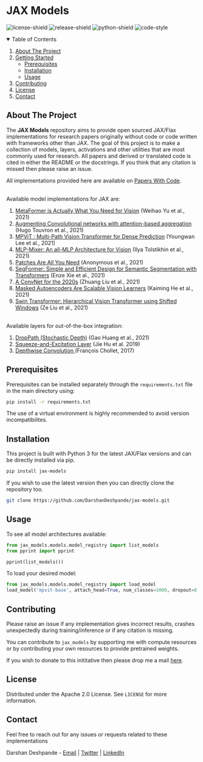 <h1> JAX Models </h1>

<!-- PROJECT SHIELDS -->
![license-shield]
![release-shield]
![python-shield]
![code-style]

<!-- TABLE OF CONTENTS -->
<details open="open">
  <summary>Table of Contents</summary>
  <ol>
    <li>
      <a href="#about-the-project">About The Project</a>
    </li>
    <li>
      <a href="#getting-started">Getting Started</a>
      <ul>
        <li><a href="#prerequisites">Prerequisites</a></li>
        <li><a href="#installation">Installation</a></li>
        <li><a href="#usage">Usage</a></li>
      </ul>
    </li>
    <li><a href="#contributing">Contributing</a></li>
    <li><a href="#license">License</a></li>
    <li><a href="#contact">Contact</a></li>
  </ol>
</details>



<!-- ABOUT THE PROJECT -->
## About The Project

The <b>JAX Models</b> repository aims to provide open sourced JAX/Flax implementations for research papers originally without code or code written with frameworks other than JAX. The goal of this project is to make a collection of models, layers, activations and other utilities that are most commonly used for research. All papers and derived or translated code is cited in either the README or the docstrings. If you think that any citation is missed then please raise an issue.

All implementations provided here are available on <a href="https://www.paperswithcode.com">Papers With Code</a>.

<br>
Available model implementations for JAX are:

1. <a href="https://arxiv.org/abs/2111.11418">MetaFormer is Actually What You Need for Vision</a> (Weihao Yu et al., 2021)
2. <a href="https://arxiv.org/abs/2112.13692v1">Augmenting Convolutional networks with attention-based aggregation</a> (Hugo Touvron et al., 2021)
3. <a href="https://arxiv.org/abs/2112.11010">MPViT : Multi-Path Vision Transformer for Dense Prediction</a> (Youngwan Lee et al., 2021)
4. <a href="https://arxiv.org/abs/2105.01601v1">MLP-Mixer: An all-MLP Architecture for Vision</a> (Ilya Tolstikhin et al., 2021)
5. <a href="https://openreview.net/pdf?id=TVHS5Y4dNvM">Patches Are All You Need</a> (Anonymous et al., 2021)
6. <a href="https://arxiv.org/abs/2105.15203">SegFormer: Simple and Efficient Design for Semantic Segmentation with Transformers</a> (Enze Xie et al., 2021)
7. <a href="https://arxiv.org/abs/2201.03545">A ConvNet for the 2020s</a> (Zhuang Liu et al., 2021)
8. <a href="https://arxiv.org/abs/2111.06377v1">Masked Autoencoders Are Scalable Vision Learners</a> (Kaiming He et al., 2021)
9. <a href="https://arxiv.org/abs/2103.14030">Swin Transformer: Hierarchical Vision Transformer using Shifted Windows</a> (Ze Liu et al., 2021)

<br>
Available layers for out-of-the-box integration:

1. <a href="https://arxiv.org/abs/1603.09382">DropPath (Stochastic Depth)</a> (Gao Huang et al., 2021)
2. <a href="https://arxiv.org/abs/1709.01507">Squeeze-and-Excitation Layer</a> (Jie Hu et al. 2019)
3. <a href="https://arxiv.org/abs/1610.02357v3"> Depthwise Convolution </a> (François Chollet, 2017)

<!-- PREREQUISITES -->
## Prerequisites

Prerequisites can be installed separately through the `requirements.txt` file in the main directory using:

```sh
pip install -r requirements.txt
```
The use of a virtual environment is highly recommended to avoid version incompatibilites.

<!-- INSTALLATION -->
## Installation

This project is built with Python 3 for the latest JAX/Flax versions and can be directly installed via pip.
```sh
pip install jax-models
```
If you wish to use the latest version then you can directly clone the repository too.
```sh
git clone https://github.com/DarshanDeshpande/jax-models.git
```

<!-- USAGE -->
## Usage

To see all model architectures available:

```py
from jax_models.models.model_registry import list_models
from pprint import pprint

pprint(list_models())
```

To load your desired model:

```py
from jax_models.models.model_registry import load_model
load_model('mpvit-base', attach_head=True, num_classes=1000, dropout=0.1)
```

<!-- CONTRIBUTING -->
## Contributing

Please raise an issue if any implementation gives incorrect results, crashes unexpectedly during training/inference or if any citation is missing.

You can contribute to `jax_models` by supporting me with compute resources or by contributing your own resources to provide pretrained weights. 

If you wish to donate to this inititative then please drop me a mail <a href="https://mail.google.com/mail/u/0/?view=cm&fs=1&to=darshan.g.deshpande@gmail.com&tf=1">here</a>.
<br>

<!-- LICENSE -->
## License

Distributed under the Apache 2.0 License. See `LICENSE` for more information.

<!-- CONTACT -->
## Contact
Feel free to reach out for any issues or requests related to these implementations

Darshan Deshpande - [Email](https://mail.google.com/mail/u/0/?view=cm&fs=1&to=darshan.g.deshpande@gmail.com&tf=1) | [Twitter](https://www.twitter.com/getdarshan) | [LinkedIn](https://www.linkedin.com/in/darshan-deshpande/) 





<!-- MARKDOWN LINKS & IMAGES -->
<!-- https://www.markdownguide.org/basic-syntax/#reference-style-links -->
[license-shield]: https://img.shields.io/badge/LICENSE-Apache_2.0-magenta?style=for-the-badge
[python-shield]: https://img.shields.io/badge/PYTHON-3.6+-blue?style=for-the-badge
[release-shield]: https://img.shields.io/badge/Build-Alpha-red?style=for-the-badge
[code-style]: https://img.shields.io/badge/Code_Style-Black-black?style=for-the-badge
